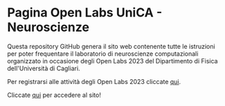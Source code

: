 # Pagina Open Labs UniCA - Neuroscienze

Questa repository GitHub genera il sito web contenente tutte le istruzioni 
per poter frequentare il laboratorio di neuroscienze computazionali
organizzato in occasione degli Open Labs 2023 del Dipartimento di Fisica 
dell'Università di Cagliari.

Per registrarsi alle attività degli Open Labs 2023 cliccate [qui](https://elearning.unica.it/course/view.php?id=146).

Cliccate [qui](https://open-labs-comp-neur.readthedocs.io/it/latest/) per accedere al sito!


